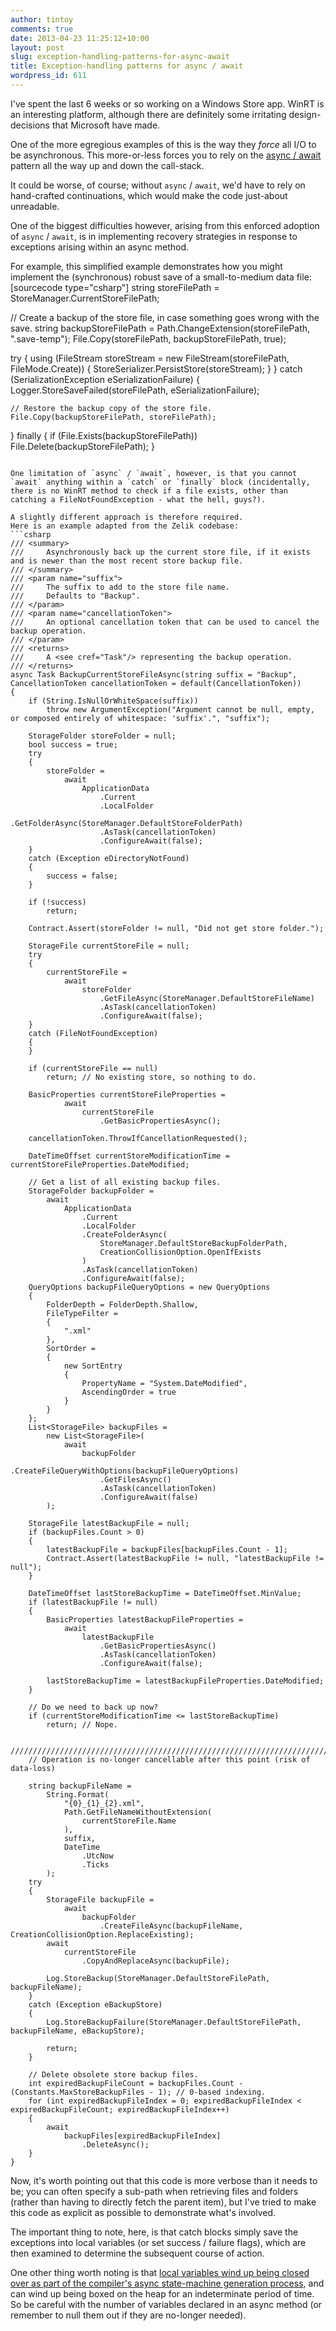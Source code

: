 ```yaml
---
author: tintoy
comments: true
date: 2013-04-23 11:25:12+10:00
layout: post
slug: exception-handling-patterns-for-async-await
title: Exception-handling patterns for async / await
wordpress_id: 611
---
```


I've spent the last 6 weeks or so working on a Windows Store app. WinRT is an interesting platform, although there are definitely some irritating design-decisions that Microsoft have made.

One of the more egregious examples of this is the way they _force_ all I/O to be asynchronous. This more-or-less forces you to rely on the [async / await](http://msdn.microsoft.com/en-us/library/vstudio/hh191443.aspx) pattern all the way up and down the call-stack.

It could be worse, of course; without `async` / `await`, we'd have to rely on hand-crafted continuations, which would make the code just-about unreadable.

One of the biggest difficulties however, arising from this enforced adoption of `async` / `await`, is in implementing recovery strategies in response to exceptions arising within an async method.
<!-- more -->
For example, this simplified example demonstrates how you might implement the (synchronous) robust save of a small-to-medium data file:
[sourcecode type="csharp"]
string storeFilePath = StoreManager.CurrentStoreFilePath;

// Create a backup of the store file, in case something goes wrong with the save.
string backupStoreFilePath = Path.ChangeExtension(storeFilePath, ".save-temp");
File.Copy(storeFilePath, backupStoreFilePath, true);

try
{
    using (FileStream storeStream = new FileStream(storeFilePath, FileMode.Create))
    {
        StoreSerializer.PersistStore(storeStream);
    }
}
catch (SerializationException eSerializationFailure)
{
    Logger.StoreSaveFailed(storeFilePath, eSerializationFailure);

    // Restore the backup copy of the store file.
    File.Copy(backupStoreFilePath, storeFilePath);
}
finally
{
	if (File.Exists(backupStoreFilePath))
		File.Delete(backupStoreFilePath);
}
```

One limitation of `async` / `await`, however, is that you cannot `await` anything within a `catch` or `finally` block (incidentally, there is no WinRT method to check if a file exists, other than catching a FileNotFoundException - what the hell, guys?).

A slightly different approach is therefore required.
Here is an example adapted from the Zelik codebase:
```csharp
/// <summary>
///		Asynchronously back up the current store file, if it exists and is newer than the most recent store backup file.
/// </summary>
/// <param name="suffix">
///		The suffix to add to the store file name.
///		Defaults to "Backup".
/// </param>
/// <param name="cancellationToken">
///		An optional cancellation token that can be used to cancel the backup operation.
/// </param>
/// <returns>
///		A <see cref="Task"/> representing the backup operation.
/// </returns>
async Task BackupCurrentStoreFileAsync(string suffix = "Backup", CancellationToken cancellationToken = default(CancellationToken))
{
	if (String.IsNullOrWhiteSpace(suffix))
		throw new ArgumentException("Argument cannot be null, empty, or composed entirely of whitespace: 'suffix'.", "suffix");

	StorageFolder storeFolder = null;
	bool success = true;
	try
	{
		storeFolder =
			await
				ApplicationData
					.Current
					.LocalFolder
					.GetFolderAsync(StoreManager.DefaultStoreFolderPath)
					.AsTask(cancellationToken)
					.ConfigureAwait(false);
	}
	catch (Exception eDirectoryNotFound)
	{
		success = false;
	}

	if (!success)
		return;

	Contract.Assert(storeFolder != null, "Did not get store folder.");

	StorageFile currentStoreFile = null;
	try
	{
		currentStoreFile =
			await
				storeFolder
					.GetFileAsync(StoreManager.DefaultStoreFileName)
					.AsTask(cancellationToken)
					.ConfigureAwait(false);
	}
	catch (FileNotFoundException)
	{
	}

	if (currentStoreFile == null)
		return; // No existing store, so nothing to do.

	BasicProperties currentStoreFileProperties =
			await
				currentStoreFile
					.GetBasicPropertiesAsync();

	cancellationToken.ThrowIfCancellationRequested();

	DateTimeOffset currentStoreModificationTime = currentStoreFileProperties.DateModified;

	// Get a list of all existing backup files.
	StorageFolder backupFolder =
		await
			ApplicationData
				.Current
				.LocalFolder
				.CreateFolderAsync(
					StoreManager.DefaultStoreBackupFolderPath,
					CreationCollisionOption.OpenIfExists
				)
				.AsTask(cancellationToken)
				.ConfigureAwait(false);
	QueryOptions backupFileQueryOptions = new QueryOptions
	{
		FolderDepth = FolderDepth.Shallow,
		FileTypeFilter =
		{
			".xml"
		},
		SortOrder =
		{
			new SortEntry
			{
				PropertyName = "System.DateModified",
				AscendingOrder = true
			}
		}
	};
	List<StorageFile> backupFiles =
		new List<StorageFile>(
			await
				backupFolder
					.CreateFileQueryWithOptions(backupFileQueryOptions)
					.GetFilesAsync()
					.AsTask(cancellationToken)
					.ConfigureAwait(false)
		);

	StorageFile latestBackupFile = null;
	if (backupFiles.Count > 0)
	{
		latestBackupFile = backupFiles[backupFiles.Count - 1];
		Contract.Assert(latestBackupFile != null, "latestBackupFile != null");
	}

	DateTimeOffset lastStoreBackupTime = DateTimeOffset.MinValue;
	if (latestBackupFile != null)
	{
		BasicProperties latestBackupFileProperties =
			await
				latestBackupFile
					.GetBasicPropertiesAsync()
					.AsTask(cancellationToken)
					.ConfigureAwait(false);

		lastStoreBackupTime = latestBackupFileProperties.DateModified;
	}

	// Do we need to back up now?
	if (currentStoreModificationTime <= lastStoreBackupTime)
		return; // Nope.

	//////////////////////////////////////////////////////////////////////////
	// Operation is no-longer cancellable after this point (risk of data-loss)

	string backupFileName =
		String.Format(
			"{0}_{1}_{2}.xml",
			Path.GetFileNameWithoutExtension(
				currentStoreFile.Name
			),
			suffix,
			DateTime
				.UtcNow
				.Ticks
		);
	try
	{
		StorageFile backupFile =
			await
				backupFolder
					.CreateFileAsync(backupFileName, CreationCollisionOption.ReplaceExisting);
		await
			currentStoreFile
				.CopyAndReplaceAsync(backupFile);

		Log.StoreBackup(StoreManager.DefaultStoreFilePath, backupFileName);
	}
	catch (Exception eBackupStore)
	{
		Log.StoreBackupFailure(StoreManager.DefaultStoreFilePath, backupFileName, eBackupStore);

		return;
	}

	// Delete obsolete store backup files.
	int expiredBackupFileCount = backupFiles.Count - (Constants.MaxStoreBackupFiles - 1); // 0-based indexing.
	for (int expiredBackupFileIndex = 0; expiredBackupFileIndex < expiredBackupFileCount; expiredBackupFileIndex++)
	{
		await
			backupFiles[expiredBackupFileIndex]
				.DeleteAsync();
	}
}
```

Now, it's worth pointing out that this code is more verbose than it needs to be; you can often specify a sub-path when retrieving files and folders (rather than having to directly fetch the parent item), but I've tried to make this code as explicit as possible to demonstrate what's involved.

The important thing to note, here, is that catch blocks simply save the exceptions into local variables (or set success / failure flags), which are then examined to determine the subsequent course of action.

One other thing worth noting is that [local variables wind up being closed over as part of the compiler's async state-machine generation process](http://msdn.microsoft.com/en-us/magazine/hh456402.aspx), and can wind up being boxed on the heap for an indeterminate period of time. So be careful with the number of variables declared in an async method (or remember to null them out if they are no-longer needed).
